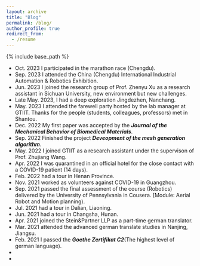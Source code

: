 ```yaml
---
layout: archive
title: "Blog"
permalink: /blog/
author_profile: true
redirect_from:
  - /resume
---
```


{% include base_path %}

- Oct. 2023 I participated in the marathon race (Chengdu).
- Sep. 2023 I attended the China (Chengdu) International Industrial Automation & Robotics Exhibition.
- Jun. 2023 I joined the research group of Prof. Zhenyu Xu as a research assistant in Sichuan University, new environment but new challenges.
- Late May. 2023, I had a deep exploration Jingdezhen, Nanchang.
- May. 2023 I attended the farewell party hosted by the lab manager at GTIIT. Thanks for the people (students, colleagues, professors) met in Shantou.
- Dec. 2022 My first paper was accepted by the ***Journal of the Mechanical Behavior of Biomedical Materials***.
- Sep. 2022 Finished the project ***Deveopment of the mesh generation algorithm***.
- May. 2022 I joined GTIIT as a research assistant under the supervison of Prof. Zhujiang Wang.
- Apr. 2022 I was quarantined in an official hotel for the close contact with a COVID-19 patient (14 days).
- Feb. 2022 had a tour in Henan Province.
- Nov. 2021 worked as volunteers against COVID-19 in Guangzhou.
- Sep. 2021 passed the final assessment of the course (Robotics) delivered by the University of Pennsylvania in Cousera. [Module: Aerial Robot and Motion planning).
- Jul. 2021 had a tour in Dalian, Liaoning.
- Jun. 2021 had a tour in Changsha, Hunan.
- Apr. 2021 joined the Stein&Partner LLP as a part-time german translator.
- Mar. 2021 attended the advanced german translate studies in Nanjing, Jiangsu.
- Feb. 2021 I passed the ***Goethe Zertifikat C2***(The highest level of german language).
- 
- 

